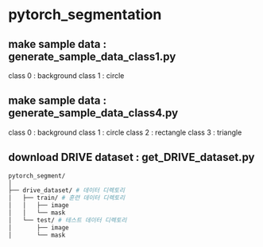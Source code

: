# pytorch_segmentation

## make sample data : generate_sample_data_class1.py
class 0 : background
class 1 : circle

## make sample data : generate_sample_data_class4.py
class 0 : background
class 1 : circle
class 2 : rectangle
class 3 : triangle

## download DRIVE dataset : get_DRIVE_dataset.py
```bash
pytorch_segment/
│
├── drive_dataset/ # 데이터 디렉토리
│   ├── train/ # 훈련 데이터 디렉토리
│   │   ├── image
│   │   └── mask
│   └── test/ # 테스트 데이터 디렉토리
│       ├── image
│       └── mask
```